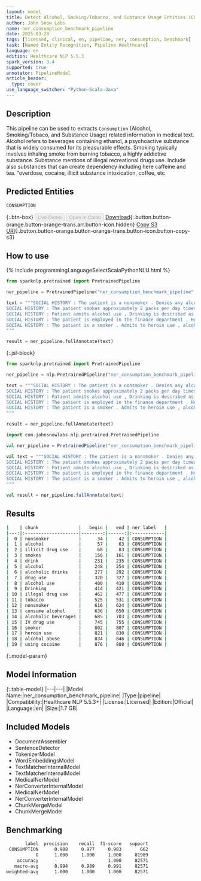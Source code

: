 ```yaml
---
layout: model
title: Detect Alcohol, Smoking/Tobacco, and Subtance Usage Entities (CONSUMPTION)
author: John Snow Labs
name: ner_consumption_benchmark_pipeline
date: 2025-03-28
tags: [licensed, clinical, en, pipeline, ner, consumption, benchmark]
task: [Named Entity Recognition, Pipeline Healthcare]
language: en
edition: Healthcare NLP 5.5.3
spark_version: 3.4
supported: true
annotator: PipelineModel
article_header:
  type: cover
use_language_switcher: "Python-Scala-Java"
---
```


## Description

This pipeline can be used to extracts `Consumption` (Alcohol, Smoking/Tobaco, and Substance Usage) related information in medical text.
Alcohol refers to beverages containing ethanol, a psychoactive substance that is widely consumed for its pleasurable effects. 
Smoking typically involves inhaling smoke from burning tobacco, a highly addictive substance. 
Substance mentions of illegal recreational drugs use. Include also substances that can create dependency including here caffeine and tea. “overdose, cocaine, illicit substance intoxication, coffee, etc

## Predicted Entities

`CONSUMPTION`

{:.btn-box}
<button class="button button-orange" disabled>Live Demo</button>
<button class="button button-orange" disabled>Open in Colab</button>
[Download](https://s3.amazonaws.com/auxdata.johnsnowlabs.com/clinical/models/ner_consumption_benchmark_pipeline_en_5.5.3_3.4_1743125946593.zip){:.button.button-orange.button-orange-trans.arr.button-icon.hidden}
[Copy S3 URI](s3://auxdata.johnsnowlabs.com/clinical/models/ner_consumption_benchmark_pipeline_en_5.5.3_3.4_1743125946593.zip){:.button.button-orange.button-orange-trans.button-icon.button-copy-s3}

## How to use



<div class="tabs-box" markdown="1">
{% include programmingLanguageSelectScalaPythonNLU.html %}

```python
from sparknlp.pretrained import PretrainedPipeline

ner_pipeline = PretrainedPipeline("ner_consumption_benchmark_pipeline", "en", "clinical/models")

text = """SOCIAL HISTORY : The patient is a nonsmoker . Denies any alcohol or illicit drug use . The patient does live with his family .
SOCIAL HISTORY : The patient smokes approximately 2 packs per day times greater than 40 years . He does drink occasional alcohol approximately 5 to 6 alcoholic drinks per month . He denies any drug use . He is a retired liquor store owner .
SOCIAL HISTORY : Patient admits alcohol use , Drinking is described as heavy , Patient denies illegal drug use , Patient denies STD history , Patient denies tobacco use .
SOCIAL HISTORY : The patient is employed in the finance department . He is a nonsmoker . He does consume alcohol on the weekend as much as 3 to 4 alcoholic beverages per day on the weekends . He denies any IV drug use or abuse .
SOCIAL HISTORY : The patient is a smoker . Admits to heroin use , alcohol abuse as well . Also admits today using cocaine .
"""

result = ner_pipeline.fullAnnotate(text)
```

{:.jsl-block}
```python
from sparknlp.pretrained import PretrainedPipeline

ner_pipeline = nlp.PretrainedPipeline("ner_consumption_benchmark_pipeline", "en", "clinical/models")

text = """SOCIAL HISTORY : The patient is a nonsmoker . Denies any alcohol or illicit drug use . The patient does live with his family .
SOCIAL HISTORY : The patient smokes approximately 2 packs per day times greater than 40 years . He does drink occasional alcohol approximately 5 to 6 alcoholic drinks per month . He denies any drug use . He is a retired liquor store owner .
SOCIAL HISTORY : Patient admits alcohol use , Drinking is described as heavy , Patient denies illegal drug use , Patient denies STD history , Patient denies tobacco use .
SOCIAL HISTORY : The patient is employed in the finance department . He is a nonsmoker . He does consume alcohol on the weekend as much as 3 to 4 alcoholic beverages per day on the weekends . He denies any IV drug use or abuse .
SOCIAL HISTORY : The patient is a smoker . Admits to heroin use , alcohol abuse as well . Also admits today using cocaine .
"""

result = ner_pipeline.fullAnnotate(text)
```

```scala
import com.johnsnowlabs.nlp.pretrained.PretrainedPipeline

val ner_pipeline = PretrainedPipeline("ner_consumption_benchmark_pipeline", "en", "clinical/models")

val text = """SOCIAL HISTORY : The patient is a nonsmoker . Denies any alcohol or illicit drug use . The patient does live with his family .
SOCIAL HISTORY : The patient smokes approximately 2 packs per day times greater than 40 years . He does drink occasional alcohol approximately 5 to 6 alcoholic drinks per month . He denies any drug use . He is a retired liquor store owner .
SOCIAL HISTORY : Patient admits alcohol use , Drinking is described as heavy , Patient denies illegal drug use , Patient denies STD history , Patient denies tobacco use .
SOCIAL HISTORY : The patient is employed in the finance department . He is a nonsmoker . He does consume alcohol on the weekend as much as 3 to 4 alcoholic beverages per day on the weekends . He denies any IV drug use or abuse .
SOCIAL HISTORY : The patient is a smoker . Admits to heroin use , alcohol abuse as well . Also admits today using cocaine .
"""

val result = ner_pipeline.fullAnnotate(text)
```
</div>

## Results

```bash
|    | chunk               |   begin |   end | ner_label   |
|---:|:--------------------|--------:|------:|:------------|
|  0 | nonsmoker           |      34 |    42 | CONSUMPTION |
|  1 | alcohol             |      57 |    63 | CONSUMPTION |
|  2 | illicit drug use    |      68 |    83 | CONSUMPTION |
|  3 | smokes              |     156 |   161 | CONSUMPTION |
|  4 | drink               |     231 |   235 | CONSUMPTION |
|  5 | alcohol             |     248 |   254 | CONSUMPTION |
|  6 | alcoholic drinks    |     277 |   292 | CONSUMPTION |
|  7 | drug use            |     320 |   327 | CONSUMPTION |
|  8 | alcohol use         |     400 |   410 | CONSUMPTION |
|  9 | Drinking            |     414 |   421 | CONSUMPTION |
| 10 | illegal drug use    |     462 |   477 | CONSUMPTION |
| 11 | tobacco             |     525 |   531 | CONSUMPTION |
| 12 | nonsmoker           |     616 |   624 | CONSUMPTION |
| 13 | consume alcohol     |     636 |   650 | CONSUMPTION |
| 14 | alcoholic beverages |     685 |   703 | CONSUMPTION |
| 15 | IV drug use         |     745 |   755 | CONSUMPTION |
| 16 | smoker              |     802 |   807 | CONSUMPTION |
| 17 | heroin use          |     821 |   830 | CONSUMPTION |
| 18 | alcohol abuse       |     834 |   846 | CONSUMPTION |
| 19 | using cocaine       |     876 |   888 | CONSUMPTION |
```

{:.model-param}
## Model Information

{:.table-model}
|---|---|
|Model Name:|ner_consumption_benchmark_pipeline|
|Type:|pipeline|
|Compatibility:|Healthcare NLP 5.5.3+|
|License:|Licensed|
|Edition:|Official|
|Language:|en|
|Size:|1.7 GB|

## Included Models

- DocumentAssembler
- SentenceDetector
- TokenizerModel
- WordEmbeddingsModel
- TextMatcherInternalModel
- TextMatcherInternalModel
- MedicalNerModel
- NerConverterInternalModel
- MedicalNerModel
- NerConverterInternalModel
- ChunkMergeModel
- ChunkMergeModel

## Benchmarking

```bash
       label  precision    recall  f1-score   support
 CONSUMPTION      0.988     0.977     0.983       662
           O      1.000     1.000     1.000     81909
    accuracy      -         -         1.000     82571
   macro-avg      0.994     0.989     0.991     82571
weighted-avg      1.000     1.000     1.000     82571
```
